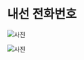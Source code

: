 # 내선 전화번호

![사진](https://i.postimg.cc/9MkHdvkt/SIK-2023-08-01-1.jpg)

![사진](https://i.postimg.cc/mhfxq7BP/SIK-2023-08-01-2.jpg)
